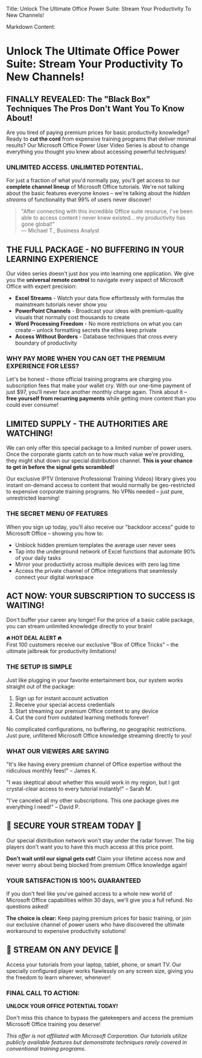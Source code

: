 Title: Unlock The Ultimate Office Power Suite: Stream Your Productivity To New Channels!

Markdown Content:
# Unlock The Ultimate Office Power Suite: Stream Your Productivity To New Channels!

## FINALLY REVEALED: The "Black Box" Techniques The Pros Don't Want You To Know About!

Are you tired of paying premium prices for basic productivity knowledge? Ready to **cut the cord** from expensive training programs that deliver minimal results? Our Microsoft Office Power User Video Series is about to change everything you thought you knew about accessing powerful techniques!

### UNLIMITED ACCESS. UNLIMITED POTENTIAL.

For just a fraction of what you'd normally pay, you'll get access to our **complete channel lineup** of Microsoft Office tutorials. We're not talking about the basic features everyone knows – we're talking about the *hidden streams* of functionality that 99% of users never discover!

> "After connecting with this incredible Office suite resource, I've been able to access content I never knew existed... my productivity has gone global!"  
> — Michael T., Business Analyst

## THE FULL PACKAGE - NO BUFFERING IN YOUR LEARNING EXPERIENCE

Our video series doesn't just *box* you into learning one application. We give you the **universal remote control** to navigate every aspect of Microsoft Office with expert precision:

* **Excel Streams** - Watch your data flow effortlessly with formulas the mainstream tutorials never show you
* **PowerPoint Channels** - Broadcast your ideas with premium-quality visuals that normally cost thousands to create
* **Word Processing Freedom** - No more restrictions on what you can create – unlock formatting secrets the elites keep private
* **Access Without Borders** - Database techniques that cross every boundary of productivity

### WHY PAY MORE WHEN YOU CAN GET THE PREMIUM EXPERIENCE FOR LESS?

Let's be honest – those official training programs are charging you subscription fees that make your wallet cry. With our one-time payment of just $97, you'll never face another monthly charge again. Think about it – **free yourself from recurring payments** while getting more content than you could ever consume!

## LIMITED SUPPLY - THE AUTHORITIES ARE WATCHING!

We can only offer this special package to a limited number of power users. Once the corporate giants catch on to how much value we're providing, they might shut down our special distribution channel. **This is your chance to get in before the signal gets scrambled!**

Our exclusive IPTV (Intensive Professional Training Videos) library gives you instant on-demand access to content that would normally be geo-restricted to expensive corporate training programs. No VPNs needed – just pure, unrestricted learning!

### THE SECRET MENU OF FEATURES

When you sign up today, you'll also receive our "backdoor access" guide to Microsoft Office – showing you how to:

* Unblock hidden premium templates the average user never sees
* Tap into the underground network of Excel functions that automate 90% of your daily tasks
* Mirror your productivity across multiple devices with zero lag time
* Access the private channel of Office integrations that seamlessly connect your digital workspace

## ACT NOW: YOUR SUBSCRIPTION TO SUCCESS IS WAITING!

Don't buffer your career any longer! For the price of a basic cable package, you can stream unlimited knowledge directly to your brain!

**🔥 HOT DEAL ALERT 🔥**  
First 100 customers receive our exclusive "Box of Office Tricks" – the ultimate jailbreak for productivity limitations!

### THE SETUP IS SIMPLE

Just like plugging in your favorite entertainment box, our system works straight out of the package:
1. Sign up for instant account activation
2. Receive your special access credentials
3. Start streaming our premium Office content to any device
4. Cut the cord from outdated learning methods forever!

No complicated configurations, no buffering, no geographic restrictions. Just pure, unfiltered Microsoft Office knowledge streaming directly to you!

### WHAT OUR VIEWERS ARE SAYING

"It's like having every premium channel of Office expertise without the ridiculous monthly fees!" – James K.

"I was skeptical about whether this would work in my region, but I got crystal-clear access to every tutorial instantly!" – Sarah M.

"I've canceled all my other subscriptions. This one package gives me everything I need!" – David P.

## 🔐 SECURE YOUR STREAM TODAY 🔐

Our special distribution network won't stay under the radar forever. The big players don't want you to have this much access at this price point.

**Don't wait until our signal gets cut!** Claim your lifetime access now and never worry about being blocked from premium Office knowledge again!

### YOUR SATISFACTION IS 100% GUARANTEED

If you don't feel like you've gained access to a whole new world of Microsoft Office capabilities within 30 days, we'll give you a full refund. No questions asked!

**The choice is clear:** Keep paying premium prices for basic training, or join our exclusive channel of power users who have discovered the ultimate workaround to expensive productivity solutions!

## 📱 STREAM ON ANY DEVICE 📱

Access your tutorials from your laptop, tablet, phone, or smart TV. Our specially configured player works flawlessly on any screen size, giving you the freedom to learn wherever, whenever!

### FINAL CALL TO ACTION:

**UNLOCK YOUR OFFICE POTENTIAL TODAY!**

Don't miss this chance to bypass the gatekeepers and access the premium Microsoft Office training you deserve!

*This offer is not affiliated with Microsoft Corporation. Our tutorials utilize publicly available features but demonstrate techniques rarely covered in conventional training programs.*
